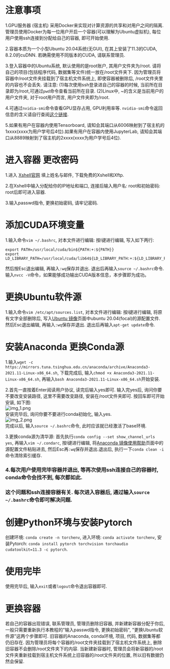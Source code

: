 # 注意事项
1.GPU服务器 (宿主机) 采用Docker来实现对计算资源的共享和对用户之间的隔离. 管理员使用Docker为每一位用户开启一个容器(可以理解为Ubuntu虚拟机),
每位用户使用ssh连接到分配给自己的容器, 即可开始使用.

2.容器本质为一个小型Ubuntu 20.04系统(无GUI), 在其上安装了11.3的CUDA, 8.2.0的cuDNN. 若确需使用不同版本的CUDA, 请联系管理员.

3.登入容器中的Ubuntu系统, 默认使用的是root账户, 其用户文件夹为/root. 请将自己的项目(包括程序代码, 数据集等文件)统一放在/root文件夹下.
因为管理员将容器中/root文件夹挂载到了宿主机文件系统上, 即使容器被删除后, /root文件夹里的内容也不会丢失.
请注意: (1)每次使用ssh登录进自己的容器的时候, 当前所在目录即为/root,可通过```pwd```命令查看当前所在目录.
(2)Linux中, ~的含义是当前用户的用户文件夹, 对于root用户而言, 用户文件夹即为/root.

4.可通过```nvidia-smi```命令查看GPU显存占用, GPU利用率等.
```nvidia-smi```命令返回信息的含义请自行查阅[这个链接](https://www.jianshu.com/p/ceb3c020e06b).

5.如果有用户在容器内使用Tensorboard, 请知会其端口从6006映射到了宿主机的1xxxx(xxxx为用户学号后4位).如果有用户在容器内使用JupyterLab, 请知会其端口从8889映射到了宿主机的2xxxx(xxxx为用户学号后4位).

# 进入容器 更改密码
1.进入 [Xshell官网](https://www.netsarang.com/zh/free-for-home-school/) 填上姓名与邮件, 下载免费的Xshell和Xftp.

2.在Xshell中输入分配给你的IP地址和端口, 连接后输入用户名: root和初始密码: root后即可进入容器.

3.输入passwd指令, 更换初始密码, 请牢记密码.


# 添加CUDA环境变量
1.输入命令```vim ~/.bashrc```, 对本文件进行编辑: 按i键进行编辑, 写入如下两行:
```
export PATH=/usr/local/cuda/bin${PATH:+:${PATH}}
export LD_LIBRARY_PATH=/usr/local/cuda/lib64${LD_LIBRARY_PATH:+:${LD_LIBRARY_PATH}}
```
然后按Esc退出编辑, 再输入```:wq```保存并退出. 退出后再输入```source ~/.bashrc```命令. 输入```nvcc -V```命令，如果能够成功输出CUDA版本信息，本步骤即为成功。


# 更换Ubuntu软件源
1.输入命令```vim /etc/apt/sources.list```, 对本文件进行编辑: 按i键进行编辑, 将原有文字全部删除后, 写入[Ubuntu 镜像](https://developer.aliyun.com/mirror/ubuntu?spm=a2c6h.13651102.0.0.52401b11qLxeix)页面中ubuntu 20.04(focal)的源配置文件. 然后Esc退出编辑, 再输入```:wq```保存并退出. 退出后再输入```apt-get update```命令.


# 安装Anaconda 更换Conda源
1.输入```wget -c https://mirrors.tuna.tsinghua.edu.cn/anaconda/archive/Anaconda3-2021.11-Linux-x86_64.sh```,
下载完成后, 输入```chmod +x Anaconda3-2021.11-Linux-x86_64.sh```, 再输入```bash Anaconda3-2021.11-Linux-x86_64.sh```开始安装.

2.首先一直按着Enter阅读用户协议, 读完后输入yes即可. 输入完yes后, 询问你要不要改变安装路径, 这里不需要改变路径, 安装在/root文件夹即可. 按回车即可开始安装, 如下图:  
![img_1.png](img_1.png)  
安装完毕后, 询问你要不要进行conda初始化, 输入yes.  
![img_2.png](img_2.png)  
完成以后, 输入```source ~/.bashrc```命令, 此时应该就已经激活了base环境.

3.更换conda源为清华源: 首先执行```conda config --set show_channel_urls yes```, 再输入```vim ~/.condarc```, 按i键进行编辑, 将[Anaconda 镜像使用帮助](https://mirror.tuna.tsinghua.edu.cn/help/anaconda/)页面中的源配置文件粘贴进去, 然后Esc再```:wq```保存并退出.退出后, 执行一下```conda clean -i```命令清除索引缓存.

### 4.每次用户使用完毕容器并退出, 等再次使用ssh连接自己的容器时, conda命令会找不到, 每次都如此.
### 这个问题和ssh连接容器有关. 每次进入容器后, 通过输入```source ~/.bashrc```命令即可解决问题.

# 创建Python环境与安装Pytorch
创建环境: ```conda create -n torchenv```, 进入环境: ```conda activate torchenv```,
安装Pytorch: ```conda install pytorch torchvision torchaudio cudatoolkit=11.3 -c pytorch```.

# 使用完毕
使用完毕后, 输入```exit```或者```logout```命令退出容器即可.

# 更换容器
若自己的容器出现错误, 联系管理员, 管理员删除旧容器, 并新建新容器分配于你后, 一般只需要重新执行本教程的"输入passwd指令, 更换初始密码", "更换Ubuntu软件源"这两个步骤即可. 旧容器的Anaconda, conda环境, 项目, 代码, 数据集等都仍旧存在. 因为管理员将每个容器的/root文件夹挂载到了宿主机文件系统上, 删除旧容器不会删除/root文件夹下的内容. 当新建新容器时, 管理员会将新容器的/root文件夹重新挂载到宿主机文件系统上旧容器的/root文件夹的位置, 所以旧有数据仍然会保留.
